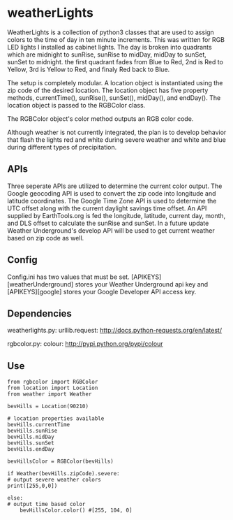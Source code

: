 weatherLights
=============
WeatherLights is a collection of python3 classes that are used to assign colors to the time of day in ten minute increments.  This was written for RGB LED lights I installed as cabinet lights.  The day is broken into quadrants which are midnight to sunRise, sunRise to midDay, midDay to sunSet, sunSet to midnight.  the first quadrant fades from Blue to Red, 2nd is Red to Yellow, 3rd is Yellow to Red, and finaly Red back to Blue.

The setup is completely modular.  A location object is instantiated using the zip code of the desired location. The location object has five property methods, currentTime(), sunRise(), sunSet(), midDay(), and endDay().  The location object is passed to the RGBColor class.

The RGBColor object's color method outputs an RGB color code.

Although weather is not currently integrated, the plan is to develop behavior that flash the lights red and white during severe weather and white and blue during different types of precipitation.

## APIs
Three seperate APIs are utilized to determine the current color output.  The Google geocoding API is used to convert the zip code into longitude and latitude coordinates.  The Google Time Zone API is used to determine the UTC offset along with the current daylight savings time offset.  An API supplied by EarthTools.org is fed the longitude, latitude, current day, month, and DLS offset to calculate the sunRise and sunSet.  In a future update Weather Underground's develop API will be used to get current weather based on zip code as well.

## Config
Config.ini has two values that must be set.  [APIKEYS][weatherUnderground] stores your Weather Underground api key and [APIKEYS][google] stores your Google Developer API access key.

## Dependencies
weatherlights.py:
urllib.request: http://docs.python-requests.org/en/latest/

rgbcolor.py:
colour: http://pypi.python.org/pypi/colour


## Use
    from rgbcolor import RGBColor
    from location import Location
    from weather import Weather
    
    bevHills = Location(90210)
    
    # location properties available
    bevHills.currentTime
    bevHills.sunRise
    bevHills.midDay
    bevHills.sunSet
    bevHills.endDay
    
    bevHillsColor = RGBColor(bevHills)
    
    if Weather(bevHills.zipCode).severe:
	# output severe weather colors
	print([255,0,0])

    else:
	# output time based color
    	bevHillsColor.color() #[255, 104, 0]

